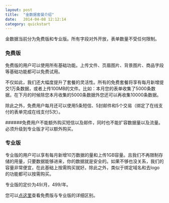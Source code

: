 ```yaml
---
layout: post
title:  "金数据套餐介绍"
date:   2014-04-08 12:12:14
category: quickstart
---
```


金数据当前分为免费版和专业版。所有字段对外开放，表单数量不受任何限制。

### 免费版
免费版的用户可以使用所有基础功能。上传文件、页眉图片、背景图片、商品字段等基础功能都可以免费试用。

不仅如此，我们还大幅度提升了套餐的灵活性。所有的免费套餐将享有每月新增提交1万条数据，或者上传100MB的文件。比如：本月您的表单收集了5000条数据，在下月的时候除您本月收集的5000条数据外您还可以再收集10000条数据。

除此之外，免费用户每月还可以使用5条短信、5封邮件和5个交易（绑定了在线支付的表单完成在线支付5次）。

######免费用户不能额外购买短信以及邮件，同时也不能扩容数据量以及流量。必须升级到专业版才可以额外购买。


### 专业版
专业版的用户可以享有每月新增10万数据的量和上传1GB容量。且我们不再限制存储的用量，只要数据能够进来，你的数据就是安全的。如果不够也没关系，我们的容量非常便宜，在此基础上按需购买就好。除此之外，类似于绑定域名和去logo的功能都可以按需购买。

专业版的定价为49/月，499/年。


您可以[点这里](http://help.jinshuju.net/articles/plans.html)查看免费版与专业版的详细区别。
